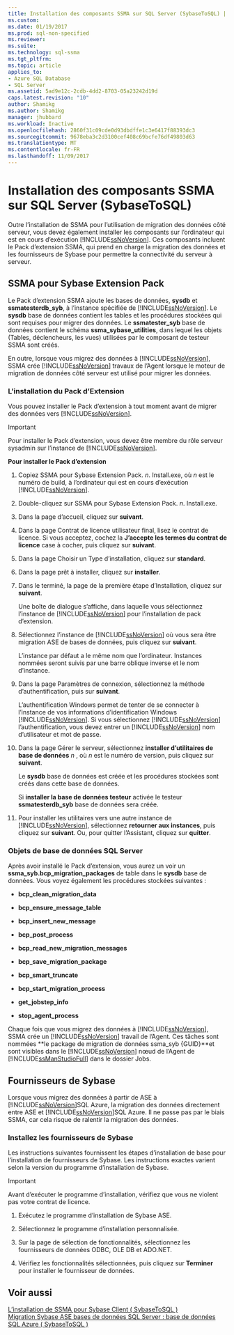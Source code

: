 ```yaml
---
title: Installation des composants SSMA sur SQL Server (SybaseToSQL) | Documents Microsoft
ms.custom: 
ms.date: 01/19/2017
ms.prod: sql-non-specified
ms.reviewer: 
ms.suite: 
ms.technology: sql-ssma
ms.tgt_pltfrm: 
ms.topic: article
applies_to:
- Azure SQL Database
- SQL Server
ms.assetid: 5ad9e12c-2cdb-4dd2-8703-05a23242d19d
caps.latest.revision: "10"
author: Shamikg
ms.author: Shamikg
manager: jhubbard
ms.workload: Inactive
ms.openlocfilehash: 2860f31c09cde0d93dbdffe1c3e6417f88393dc3
ms.sourcegitcommit: 9678eba3c2d3100cef408c69bcfe76df49803d63
ms.translationtype: MT
ms.contentlocale: fr-FR
ms.lasthandoff: 11/09/2017
---
```

# <a name="installing-ssma-components-on-sql-server-sybasetosql"></a>Installation des composants SSMA sur SQL Server (SybaseToSQL)
Outre l’installation de SSMA pour l’utilisation de migration des données côté serveur, vous devez également installer les composants sur l’ordinateur qui est en cours d’exécution [!INCLUDE[ssNoVersion](../../includes/ssnoversion_md.md)]. Ces composants incluent le Pack d’extension SSMA, qui prend en charge la migration des données et les fournisseurs de Sybase pour permettre la connectivité du serveur à serveur.  
  
## <a name="ssma-for-sybase-extension-pack"></a>SSMA pour Sybase Extension Pack  
Le Pack d’extension SSMA ajoute les bases de données, **sysdb** et **ssmatesterdb_syb**, à l’instance spécifiée de [!INCLUDE[ssNoVersion](../../includes/ssnoversion_md.md)]. Le **sysdb** base de données contient les tables et les procédures stockées qui sont requises pour migrer des données. Le **ssmatester_syb** base de données contient le schéma **ssma_sybase_utilities**, dans lequel les objets (Tables, déclencheurs, les vues) utilisées par le composant de testeur SSMA sont créés.  
  
En outre, lorsque vous migrez des données à [!INCLUDE[ssNoVersion](../../includes/ssnoversion_md.md)], SSMA crée [!INCLUDE[ssNoVersion](../../includes/ssnoversion_md.md)] travaux de l’Agent lorsque le moteur de migration de données côté serveur est utilisé pour migrer les données.  
  
### <a name="installing-the-extension-pack"></a>L’installation du Pack d’Extension  
Vous pouvez installer le Pack d’extension à tout moment avant de migrer des données vers [!INCLUDE[ssNoVersion](../../includes/ssnoversion_md.md)].  
  
> [!IMPORTANT]  
> Pour installer le Pack d’extension, vous devez être membre du rôle serveur sysadmin sur l’instance de [!INCLUDE[ssNoVersion](../../includes/ssnoversion_md.md)].  
  
**Pour installer le Pack d’extension**  
  
1.  Copiez SSMA pour Sybase Extension Pack. *n*. Install.exe, où  *n*  est le numéro de build, à l’ordinateur qui est en cours d’exécution [!INCLUDE[ssNoVersion](../../includes/ssnoversion_md.md)].  
  
2.  Double-cliquez sur SSMA pour Sybase Extension Pack. *n*. Install.exe.  
  
3.  Dans la page d’accueil, cliquez sur **suivant**.  
  
4.  Dans la page Contrat de licence utilisateur final, lisez le contrat de licence. Si vous acceptez, cochez la **J’accepte les termes du contrat de licence** case à cocher, puis cliquez sur **suivant**.  
  
5.  Dans la page Choisir un Type d’installation, cliquez sur **standard**.  
  
6.  Dans la page prêt à installer, cliquez sur **installer**.  
  
7.  Dans le terminé, la page de la première étape d’Installation, cliquez sur **suivant**.  
  
    Une boîte de dialogue s’affiche, dans laquelle vous sélectionnez l’instance de [!INCLUDE[ssNoVersion](../../includes/ssnoversion_md.md)] pour l’installation de pack d’extension.  
  
8.  Sélectionnez l’instance de [!INCLUDE[ssNoVersion](../../includes/ssnoversion_md.md)] où vous sera être migration ASE de bases de données, puis cliquez sur **suivant**.  
  
    L’instance par défaut a le même nom que l’ordinateur. Instances nommées seront suivis par une barre oblique inverse et le nom d’instance.  
  
9. Dans la page Paramètres de connexion, sélectionnez la méthode d’authentification, puis sur **suivant**.  
  
    L’authentification Windows permet de tenter de se connecter à l’instance de vos informations d’identification Windows [!INCLUDE[ssNoVersion](../../includes/ssnoversion_md.md)]. Si vous sélectionnez [!INCLUDE[ssNoVersion](../../includes/ssnoversion_md.md)] l’authentification, vous devez entrer un [!INCLUDE[ssNoVersion](../../includes/ssnoversion_md.md)] nom d’utilisateur et mot de passe.  
  
10. Dans la page Gérer le serveur, sélectionnez **installer d’utilitaires de base de données**  *n* , où  *n*  est le numéro de version, puis cliquez sur **suivant**.  
  
    Le **sysdb** base de données est créée et les procédures stockées sont créés dans cette base de données.  
  
    Si **installer la base de données testeur** activée le testeur **ssmatesterdb_syb** base de données sera créée.  
  
11. Pour installer les utilitaires vers une autre instance de [!INCLUDE[ssNoVersion](../../includes/ssnoversion_md.md)], sélectionnez **retourner aux instances**, puis cliquez sur **suivant**. Ou, pour quitter l’Assistant, cliquez sur **quitter**.  
  
### <a name="sql-server-database-objects"></a>Objets de base de données SQL Server  
Après avoir installé le Pack d’extension, vous aurez un voir un **ssma_syb.bcp_migration_packages** de table dans le **sysdb** base de données. Vous voyez également les procédures stockées suivantes :  
  
-   **bcp_clean_migration_data**  
  
-   **bcp_ensure_message_table**  
  
-   **bcp_insert_new_message**  
  
-   **bcp_post_process**  
  
-   **bcp_read_new_migration_messages**  
  
-   **bcp_save_migration_package**  
  
-   **bcp_smart_truncate**  
  
-   **bcp_start_migration_process**  
  
-   **get_jobstep_info**  
  
-   **stop_agent_process**  
  
Chaque fois que vous migrez des données à [!INCLUDE[ssNoVersion](../../includes/ssnoversion_md.md)], SSMA crée un [!INCLUDE[ssNoVersion](../../includes/ssnoversion_md.md)] travail de l’Agent. Ces tâches sont nommées **le package de migration de données ssma_syb {GUID}**et sont visibles dans le [!INCLUDE[ssNoVersion](../../includes/ssnoversion_md.md)] nœud de l’Agent de [!INCLUDE[ssManStudioFull](../../includes/ssmanstudiofull_md.md)] dans le dossier Jobs.  
  
## <a name="sybase-providers"></a>Fournisseurs de Sybase  
Lorsque vous migrez des données à partir de ASE à [!INCLUDE[ssNoVersion](../../includes/ssnoversion_md.md)]SQL Azure, la migration des données directement entre ASE et [!INCLUDE[ssNoVersion](../../includes/ssnoversion_md.md)]SQL Azure. Il ne passe pas par le biais SSMA, car cela risque de ralentir la migration des données.  
  
### <a name="installing-the-sybase-providers"></a>Installez les fournisseurs de Sybase  
Les instructions suivantes fournissent les étapes d’installation de base pour l’installation de fournisseurs de Sybase. Les instructions exactes varient selon la version du programme d’installation de Sybase.  
  
> [!IMPORTANT]  
> Avant d’exécuter le programme d’installation, vérifiez que vous ne violent pas votre contrat de licence.  
  
1.  Exécutez le programme d’installation de Sybase ASE.  
  
2.  Sélectionnez le programme d’installation personnalisée.  
  
3.  Sur la page de sélection de fonctionnalités, sélectionnez les fournisseurs de données ODBC, OLE DB et ADO.NET.  
  
4.  Vérifiez les fonctionnalités sélectionnées, puis cliquez sur **Terminer** pour installer le fournisseur de données.  
  
## <a name="see-also"></a>Voir aussi  
[L’installation de SSMA pour Sybase Client &#40; SybaseToSQL &#41;](../../ssma/sybase/installing-ssma-for-sybase-client-sybasetosql.md)  
[Migration Sybase ASE bases de données SQL Server : base de données SQL Azure &#40; SybaseToSQL &#41;](../../ssma/sybase/migrating-sybase-ase-databases-to-sql-server-azure-sql-db-sybasetosql.md)  
  
